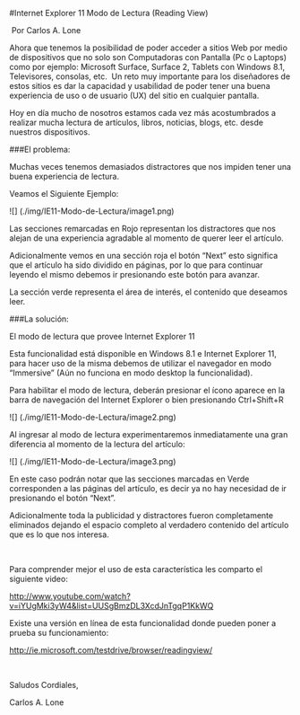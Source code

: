<properties
	pageTitle="Internet Explorer 11 Modo de Lectura (Reading View)"
	description="Internet Explorer 11 Modo de Lectura (Reading View)"
	services="web-dev"
	documentationCenter=""
	authors="andygonusa"
	manager=""
	editor="andygonusa"/>

<tags
	ms.service="web-dev"
	ms.workload="identity"
	ms.tgt_pltfrm="na"
	ms.devlang="na"
	ms.topic="how-to-article"
	ms.date="05/16/2016"
	ms.author="andygonusa"/>


#Internet Explorer 11 Modo de Lectura (Reading View)

 Por Carlos A. Lone

Ahora que tenemos la posibilidad de poder acceder a sitios Web por medio
de dispositivos que no solo son Computadoras con Pantalla (Pc o Laptops)
como por ejemplo: Microsoft Surface, Surface 2, Tablets con Windows
8.1,  Televisores, consolas, etc.  Un reto muy importante para los
diseñadores de estos sitios es dar la capacidad y usabilidad de poder
tener una buena experiencia de uso o de usuario (UX) del sitio en
cualquier pantalla.

Hoy en día mucho de nosotros estamos cada vez más acostumbrados a
realizar mucha lectura de artículos, libros, noticias, blogs, etc. desde
nuestros dispositivos. 

###El problema: 


Muchas veces tenemos demasiados distractores que nos impiden tener una
buena experiencia de lectura.

Veamos el Siguiente Ejemplo:

![] (./img/IE11-Modo-de-Lectura/image1.png)

Las secciones remarcadas en Rojo representan los distractores que nos
alejan de una experiencia agradable al momento de querer leer el
artículo.

Adicionalmente vemos en una sección roja el botón “Next” esto significa
que el artículo ha sido dividido en páginas, por lo que para continuar
leyendo el mismo debemos ir presionando este botón para avanzar.

La sección verde representa el área de interés, el contenido que
deseamos leer.

###La solución: 


El modo de lectura que provee Internet Explorer 11

Esta funcionalidad está disponible en Windows 8.1 e Internet Explorer
11, para hacer uso de la misma debemos de utilizar el navegador en modo
“Immersive” (Aún no funciona en modo desktop la funcionalidad).

Para habilitar el modo de lectura, deberán presionar el ícono aparece en
la barra de navegación del Internet Explorer o bien presionando
Ctrl+Shift+R

![] (./img/IE11-Modo-de-Lectura/image2.png)

Al ingresar al modo de lectura experimentaremos inmediatamente una gran
diferencia al momento de la lectura del artículo:

![] (./img/IE11-Modo-de-Lectura/image3.png)

En este caso podrán notar que las secciones marcadas en Verde
corresponden a las páginas del artículo, es decir ya no hay necesidad de
ir presionando el botón “Next”.

Adicionalmente toda la publicidad y distractores fueron completamente
eliminados dejando el espacio completo al verdadero contenido del
artículo que es lo que nos interesa.

 

Para comprender mejor el uso de esta característica les comparto el
siguiente video:

<http://www.youtube.com/watch?v=iYUgMki3yW4&list=UUSgBmzDL3XcdJnTgqP1KkWQ>

Existe una versión en línea de esta funcionalidad donde pueden poner a
prueba su funcionamiento:

<http://ie.microsoft.com/testdrive/browser/readingview/>

 

Saludos Cordiales,

Carlos A. Lone

